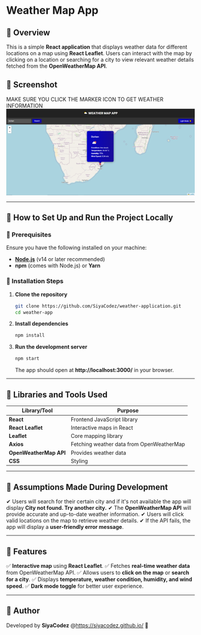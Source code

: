 # **Weather Map App**

## 🔹 **Overview**
This is a simple **React application** that displays weather data for different locations on a map using **React Leaflet**. Users can interact with the map by clicking on a location or searching for a city to view relevant weather details fetched from the **OpenWeatherMap API**.

## 🔹 **Screenshot**
 MAKE SURE YOU CLICK THE MARKER ICON TO GET WEATHER INFORMATION
 ![image alt](https://github.com/SiyaCodez/weather-application/blob/4ed496fae6d014bd456508a56c4fc0945377b1c3/Screenshot.PNG)

---

## 🔹 **How to Set Up and Run the Project Locally**

### **📌 Prerequisites**
Ensure you have the following installed on your machine:
- **[Node.js](https://nodejs.org/)** (v14 or later recommended)
- **npm** (comes with Node.js) or **Yarn**

### **📌 Installation Steps**
1. **Clone the repository**
   ```bash
   git clone https://github.com/SiyaCodez/weather-application.git
   cd weather-app
   ```
2. **Install dependencies**
   ```bash
   npm install
   ```
3. **Run the development server**
   ```bash
   npm start
   ```
   The app should open at **http://localhost:3000/** in your browser.

---

## 🔹 **Libraries and Tools Used**

| **Library/Tool**      | **Purpose**                                      |
|----------------------|-------------------------------------------------|
| **React**           | Frontend JavaScript library                      |
| **React Leaflet**   | Interactive maps in React                        |
| **Leaflet**         | Core mapping library                             |
| **Axios**           | Fetching weather data from OpenWeatherMap        |
| **OpenWeatherMap API** | Provides weather data                        |
| **CSS**        | Styling                                          |

---

## 🔹 **Assumptions Made During Development**
✔ Users will search for their certain city and if it's not available the app will display **City not found. Try another city.**
✔ The **OpenWeatherMap API** will provide accurate and up-to-date weather information.
✔ Users will click valid locations on the map to retrieve weather details.
✔ If the API fails, the app will display a **user-friendly error message**.

---

## 🔹 **Features**
✅ **Interactive map** using **React Leaflet**.
✅ Fetches **real-time weather data** from OpenWeatherMap API.
✅ Allows users to **click on the map** or **search for a city**.
✅ Displays **temperature, weather condition, humidity, and wind speed**.
✅ **Dark mode toggle** for better user experience.

---

## 🔹 **Author**
Developed by **SiyaCodez** @https://siyacodez.github.io/ 🚀

